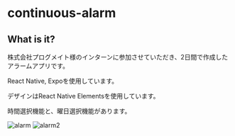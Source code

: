 # continuous-alarm

## What is it?

株式会社プログメイト様のインターンに参加させていただき、2日間で作成したアラームアプリです。

React Native, Expoを使用しています。

デザインはReact Native Elementsを使用しています。

時間選択機能と、曜日選択機能があります。

![alarm](https://user-images.githubusercontent.com/48953732/112429574-33d72480-8d80-11eb-8ab6-2aab2f131ed6.png)
![alarm2](https://user-images.githubusercontent.com/48953732/112429593-36d21500-8d80-11eb-809c-b57e11b928c4.PNG)
